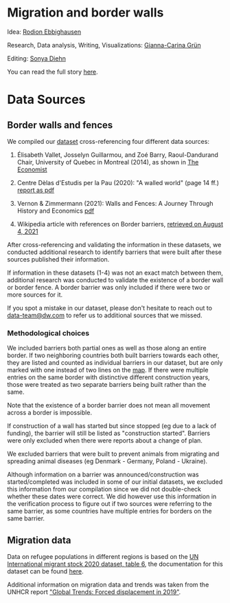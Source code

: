 # Migration and border walls

Idea: [Rodion Ebbighausen](https://twitter.com/R_Ebbighausen)

Research, Data analysis, Writing, Visualizations: [Gianna-Carina Grün](https://twitter.com/giannagruen)

Editing: [Sonya Diehn](ttps://twitter.com/SonyaDiehn)

You can read the full story [here](https://dw.com/a-58848161).


# Data Sources

## Border walls and fences

We compiled our [dataset](https://docs.google.com/spreadsheets/d/1CTzHbi_lkfB29Aae1dw-3xmLCpjphHREJpB-dJm67-k/edit?usp=sharing) cross-referencing four different data sources:

1. Élisabeth Vallet, Josselyn Guillarmou, and Zoé Barry, Raoul-Dandurand Chair, University of Quebec in Montreal (2014), as shown in [The Economist](http://infographics.economist.com/2015/fences/)

2. Centre Dèlas d'Estudis per la Pau (2020): "A walled world" (page 14 ff.) [report as pdf](https://www.tni.org/files/publication-downloads/informe46_walledwolrd_centredelas_tni_stopwapenhandel_stopthewall_eng_def.pdf) 

3. Vernon & Zimmermann (2021): Walls and Fences: A Journey Through History and Economics [pdf](http://www.klausfzimmermann.de/wp-content/uploads/2021/01/2021-Walls-Fences-VVKFZ-Published.pdf)

4. Wikipedia article with references on Border barriers, [retrieved on August 4, 2021](https://en.wikipedia.org/wiki/Border_barrier)

After cross-referencing and validating the information in these datasets, we conducted additional research to identify barriers that were built after these sources published their information. 

If information in these datasets (1-4) was not an exact match between them, additional research was conducted to validate the existence of a border wall or border fence. A border barrier was only included if there were two or more sources for it.

If you spot a mistake in our dataset, please don't hesitate to reach out to data-team@dw.com to refer us to additional sources that we missed.


### Methodological choices

We included barriers both partial ones as well as those along an entire border. If two neighboring countries both built barriers towards each other, they are listed and counted as individual barriers in our dataset, but are only marked with one instead of two lines on the [map](). If there were multiple entries on the same border with distinctive different construction years, those were treated as two separate barriers being built rather than the same.

Note that the existence of a border barrier does not mean all movement across a border is impossible.

If construction of a wall has started but since stopped (eg due to a lack of funding), the barrier will still be listed as "construction started". Barriers were only excluded when there were reports about a change of plan. 

We excluded barriers that were built to prevent animals from migrating and spreading animal diseases (eg Denmark - Germany, Poland - Ukraine).

Although information on a barrier was announced/construction was started/completed was included in some of our initial datasets, we excluded this information from our compilation since we did not double-check whether these dates were correct. We did however use this information in the verification process to figure out if two sources were referring to the same barrier, as some countries have multiple entries for borders on the same barrier.



## Migration data

Data on refugee populations in different regions is based on the [UN International migrant stock 2020 dataset, table 6](https://www.un.org/development/desa/pd/content/international-migrant-stock), the documentation for this dataset can be found [here](https://www.un.org/development/desa/pd/sites/www.un.org.development.desa.pd/files/undesa_pd_2020_international_migrant_stock_documentation.pdf). 

Additional information on migration data and trends was taken from the UNHCR report ["Global Trends: Forced displacement in 2019"](https://www.unhcr.org/be/wp-content/uploads/sites/46/2020/07/Global-Trends-Report-2019.pdf).